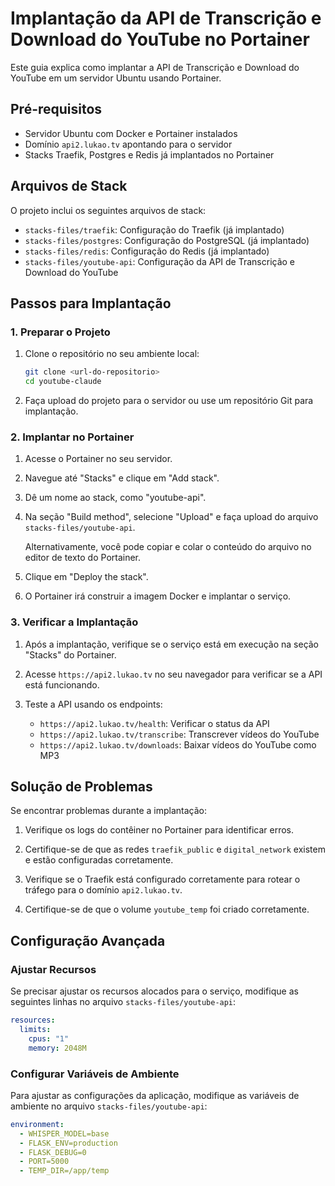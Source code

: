 # Implantação da API de Transcrição e Download do YouTube no Portainer

Este guia explica como implantar a API de Transcrição e Download do YouTube em um servidor Ubuntu usando Portainer.

## Pré-requisitos

- Servidor Ubuntu com Docker e Portainer instalados
- Domínio `api2.lukao.tv` apontando para o servidor
- Stacks Traefik, Postgres e Redis já implantados no Portainer

## Arquivos de Stack

O projeto inclui os seguintes arquivos de stack:

- `stacks-files/traefik`: Configuração do Traefik (já implantado)
- `stacks-files/postgres`: Configuração do PostgreSQL (já implantado)
- `stacks-files/redis`: Configuração do Redis (já implantado)
- `stacks-files/youtube-api`: Configuração da API de Transcrição e Download do YouTube

## Passos para Implantação

### 1. Preparar o Projeto

1. Clone o repositório no seu ambiente local:
   ```bash
   git clone <url-do-repositorio>
   cd youtube-claude
   ```

2. Faça upload do projeto para o servidor ou use um repositório Git para implantação.

### 2. Implantar no Portainer

1. Acesse o Portainer no seu servidor.

2. Navegue até "Stacks" e clique em "Add stack".

3. Dê um nome ao stack, como "youtube-api".

4. Na seção "Build method", selecione "Upload" e faça upload do arquivo `stacks-files/youtube-api`.
   
   Alternativamente, você pode copiar e colar o conteúdo do arquivo no editor de texto do Portainer.

5. Clique em "Deploy the stack".

6. O Portainer irá construir a imagem Docker e implantar o serviço.

### 3. Verificar a Implantação

1. Após a implantação, verifique se o serviço está em execução na seção "Stacks" do Portainer.

2. Acesse `https://api2.lukao.tv` no seu navegador para verificar se a API está funcionando.

3. Teste a API usando os endpoints:
   - `https://api2.lukao.tv/health`: Verificar o status da API
   - `https://api2.lukao.tv/transcribe`: Transcrever vídeos do YouTube
   - `https://api2.lukao.tv/downloads`: Baixar vídeos do YouTube como MP3

## Solução de Problemas

Se encontrar problemas durante a implantação:

1. Verifique os logs do contêiner no Portainer para identificar erros.

2. Certifique-se de que as redes `traefik_public` e `digital_network` existem e estão configuradas corretamente.

3. Verifique se o Traefik está configurado corretamente para rotear o tráfego para o domínio `api2.lukao.tv`.

4. Certifique-se de que o volume `youtube_temp` foi criado corretamente.

## Configuração Avançada

### Ajustar Recursos

Se precisar ajustar os recursos alocados para o serviço, modifique as seguintes linhas no arquivo `stacks-files/youtube-api`:

```yaml
resources:
  limits:
    cpus: "1"
    memory: 2048M
```

### Configurar Variáveis de Ambiente

Para ajustar as configurações da aplicação, modifique as variáveis de ambiente no arquivo `stacks-files/youtube-api`:

```yaml
environment:
  - WHISPER_MODEL=base
  - FLASK_ENV=production
  - FLASK_DEBUG=0
  - PORT=5000
  - TEMP_DIR=/app/temp
